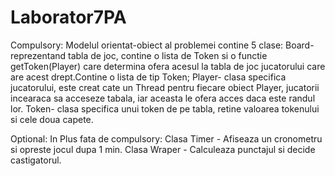 # Laborator7PA

Compulsory:
Modelul orientat-obiect al problemei contine 5 clase: 
Board-reprezentand tabla de joc, contine o lista de Token si o functie getToken(Player) care determina ofera acesul la tabla de joc jucatorului care are acest drept.Contine o lista de tip Token;
Player- clasa specifica jucatorului, este creat cate un Thread pentru fiecare obiect Player, jucatorii incearaca sa acceseze tabala, iar aceasta le ofera acces daca este randul lor.
Token- clasa specifica unui token de pe tabla, retine valoarea tokenului si cele doua capete. 

Optional:
In Plus fata de compulsory:
Clasa Timer - Afiseaza un cronometru si opreste jocul dupa 1 min.
Clasa Wraper - Calculeaza punctajul si decide castigatorul.
